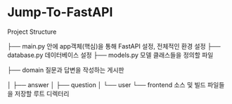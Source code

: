 # Jump-To-FastAPI

Project Structure

├── main.py        안에 app객체(핵심)을 통해 FastAPI 설정, 전체적인 환경 설정
├── database.py   데이터베이스 설정
├── models.py     모델 클래스들을 정의할 파일

├── domain        질문과 답변을 작성하는 게시판

│   ├── answer
│   ├── question
│   └── user
└── frontend       소스 및 빌드 파일들을 저장할 루트 디렉터리
